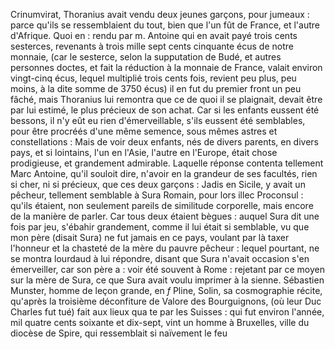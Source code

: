 Crinumvirat, Thoranius avait vendu deux jeunes garçons, pour jumeaux : parce qu'ils se ressemblaient du tout, bien que l'un fût de France, et l'autre d'Afrique. Quoi en : rendu par m. Antoine qui en avait payé trois cents sesterces, revenants à trois mille sept cents cinquante écus de notre monnaie, (car le sesterce, selon la supputation de Budé, et autres personnes doctes, et fait la réduction à la monnaie de France, valait environ vingt-cinq écus, lequel multiplié trois cents fois, revient peu plus, peu moins, à la dite somme de 3750 écus) il en fut du premier front un peu fâché, mais Thoranius lui remontra que ce de quoi il se plaignait, devait être par lui estimé, le plus précieux de son achat. Car si les enfants eussent été bessons, il n'y eût eu rien d'émerveillable, s'ils eussent été semblables, pour être procréés d'une même semence, sous mêmes astres et constellations : Mais de voir deux enfants, nés de divers parents, en divers pays, et si lointains, l'un en l'Asie, l'autre en l'Europe, était chose prodigieuse, et grandement admirable. Laquelle réponse contenta tellement Marc Antoine, qu'il souloit dire, n'avoir en la grandeur de ses facultés, rien si cher, ni si précieux, que ces deux garçons : Jadis en Sicile, y avait un pêcheur, tellement semblable à Sura Romain, pour lors illec Proconsul : qu'ils étaient, non seulement pareils de similitude corporelle, mais encore de la manière de parler. Car tous deux étaient bègues : auquel Sura dit une fois par jeu, s'ébahir grandement, comme il lui était si semblable, vu que mon père (disait Sura) ne fut jamais en ce pays, voulant par là taxer l'honneur et la chasteté de la mère du pauvre pêcheur : lequel pourtant, ne se montra lourdaud à lui répondre, disant que Sura n'avait occasion s'en émerveiller, car son père a : voir été souvent à Rome : rejetant par ce moyen sur la mère de Sura, ce que Sura avait voulu imprimer à la sienne. Sébastien Munster, homme de leçon grande, en $f$ Pline, Solin, sa cosmographie récite, qu'après la troisième déconfiture de Valore des Bourguignons, (où leur Duc Charles fut tué) fait aux lieux qua te par les Suisses : qui fut environ l'année, mil quatre cents soixante et dix-sept, vint un homme à Bruxelles, ville du diocèse de Spire, qui ressemblait si naïvement le feu